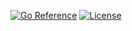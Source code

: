[![Go Reference](https://pkg.go.dev/badge/go.seankhliao.com/mirrorrank.svg)](https://pkg.go.dev/go.seankhliao.com/mirrorrank)
[![License](https://img.shields.io/github/license/seankhliao/mirrorrank.svg?style=flat-square)](LICENSE)
